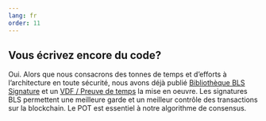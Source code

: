 ```yaml
---
lang: fr
order: 11
---
```


Vous écrivez encore du code?
-----------------------

Oui. Alors que nous consacrons des tonnes de temps et d’efforts à l’architecture en toute sécurité, nous avons déjà publié [Bibliothèque BLS Signature](https://github.com/Chia-Network/bls-signatures) et un [VDF / Preuve de temps](https://github.com/Chia-Network/vdf-competition) la mise en oeuvre. Les signatures BLS permettent une meilleure garde et un meilleur contrôle des transactions sur la blockchain. Le POT est essentiel à notre algorithme de consensus.

